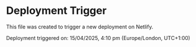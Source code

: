 # Deployment Trigger

This file was created to trigger a new deployment on Netlify.

Deployment triggered on: 15/04/2025, 4:10 pm (Europe/London, UTC+1:00)